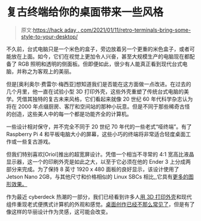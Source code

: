 # 复古终端给你的桌面带来一些风格

> 原文:[https://hack aday . com/2021/01/11/retro-terminals-bring-some-style-to-your-desktop/](https://hackaday.com/2021/01/11/retro-terminals-bring-some-style-to-your-desktop/)

不久前，台式电脑只是一个米色的盒子，旁边放着另一个更重的米色盒子，或者可能放在上面。如今，它们在视觉上更加令人兴奋，甚至大规模生产的电脑现在都配备了 RGB 照明和透明的侧面板。但即便如此，很少有人能真正看到现代台式电脑，并称之为客观上的美丽。

但是[奥利奥尔·费雷尔·梅西亚]想知道我们是否能在这方面做一点改进。在过去的几个月里，他一直在试验小型 3D 打印外壳，这些外壳重塑了传统台式电脑的美学。凭借其独特的复古未来风格，它们看起来就像 20 世纪 60 年代科学杂志认为将在 2000 年点缀厨房、客厅和空间站的那种小玩意。但是不同于那些稀奇古怪的创造，这些美人中的每一个都是功能齐全的计算机。

一些设计相对保守，并不完全不同于 20 世纪 70 年代的一些老式“哑终端”。有了 Raspberry Pi 4 和平板电脑大小的屏幕，这些小巧的终端将非常适合轻度桌面工作或一些复古游戏。

但我们特别喜欢[Oriol]推出的超宽屏设计。凭借一个相当不寻常的 4:1 宽高比液晶显示器，这一个的印刷外壳是如此之大，以至于它必须在他的 Ender 3 上分成两部分来完成。为了保持 8 英寸 1920 x 480 面板的良好显示，该设计使用了 Jetson Nano 2GB，与其他尺寸和价格相似的 Linux SBCs 相比,,它具有[更多的图形效果。](https://hackaday.com/2020/10/05/nvidia-announces-59-jetson-nano-2gb-a-single-board-computer-with-makers-in-mind/)

作为最近 cyberdeck 热潮的一部分，我们已经看到许多人[用 3D 打印外壳](https://hackaday.com/2020/06/03/a-dual-screen-luggable-with-integrated-rtl-sdr/)和现代组件重现老式便携式计算机的外观和感觉。[桌面创作已经不那么常见了](https://hackaday.com/2020/10/12/halwop-recreates-retro-style-with-the-raspberry-pi/)，但是有了像这样的华丽设计作为灵感，这可能会改变。